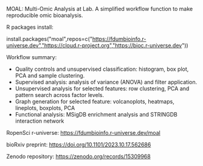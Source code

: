 MOAL: Multi-Omic Analysis at Lab. A simplified workflow function to make reproducible omic bioanalysis.

R packages install:

install.packages("moal",repos=c("https://fdumbioinfo.r-universe.dev","https://cloud.r-project.org","https://bioc.r-universe.dev"))


Workflow summary:
 - Quality controls and unsupervised classification: histogram, box plot, PCA and sample clustering.
 - Supervised analysis: analysis of variance (ANOVA) and filter application.
 - Unsupervised analysis for selected features: row clustering, PCA and pattern search across factor levels.
 - Graph generation for selected feature: volcanoplots, heatmaps, lineplots, boxplots, PCA
 - Functional analysis: MSigDB enrichment analysis and STRINGDB interaction network


RopenSci r-universe:
https://fdumbioinfo.r-universe.dev/moal







bioRxiv preprint:
https://doi.org/10.1101/2023.10.17.562686

Zenodo repository:
https://zenodo.org/records/15309968



